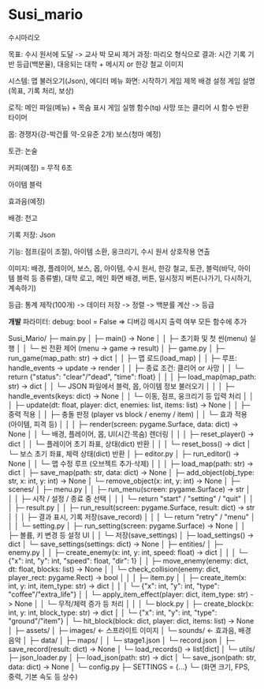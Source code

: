 # Susi_mario

수시마리오

목표: 수시 원서에 도달 -> 교사 박 모씨 제거
과정: 마리오 형식으로
결과: 시간 기록 기반 등급(백분율), 대응되는 대학 + 메시지 or 한강 철교 이미지

시스템: 맵 불러오기(Json), 에디터
	메뉴 화면: 시작하기
			게임 제목
			배경
			설정
			게임 설명(목표, 기록 처리, 보상)

로직: 메인 파일(메뉴) + 목숨 표시
	게임 실행 함수(tq)
	사망 또는 클리어 시 함수 반환
	타이머
	
몹: 경쟁자(강-박건률 약-오유준 2개)
보스(청마 예정)

토관: 논술

커피(예정) = 무적 6초

아이템 블럭

효과음(예정)


배경: 천고

기록 저장: Json

기능: 점프(길이 조절), 아이템 소환, 웅크리기, 수시 원서 상호작용 연출

이미지: 배경, 플레이어, 보스, 몹, 아이템, 수시 원서, 한강 철교, 토관, 블럭(바닥, 아이템 블럭 등 종류별), 대학 로고, 메인 화면 배경, 버튼, 일시정지 버튼(나가기, 다시하기, 계속하기)

등급: 통계 제작(100개) -> 데이터 저장 -> 정렬 -> 백분률 계산 -> 등급

**개발**
파라미터: debug: bool = False
=> 디버깅 메시지 출력 여부
모든 함수에 추가

Susi_Mario/
├─ main.py
│ ├─ main() -> None
│ │ ├─ 초기화 및 첫 씬(menu) 실행
│ │ └─ 씬 전환 제어 (menu → game → result)
│
├─ game.py
│ ├─ run_game(map_path: str) -> dict
│ │ ├─ 맵 로드(load_map)
│ │ ├─ 루프: handle_events → update → render
│ │ ├─ 종료 조건: 클리어 or 사망
│ │ └─ return {"status": "clear"/"dead", "time": float}
│ │
│ ├─ load_map(map_path: str) -> dict
│ │ └─ JSON 파일에서 블럭, 몹, 아이템 정보 불러오기
│ │
│ ├─ handle_events(keys: dict) -> None
│ │ └─ 이동, 점프, 웅크리기 등 입력 처리
│ │
│ ├─ update(dt: float, player: dict, enemies: list, items: list) -> None
│ │ ├─ 중력 적용
│ │ ├─ 충돌 판정 (player vs block / enemy / item)
│ │ └─ 효과 적용 (아이템, 피격 등)
│ │
│ ├─ render(screen: pygame.Surface, data: dict) -> None
│ │ └─ 배경, 플레이어, 몹, UI(시간·목숨) 렌더링
│ │
│ ├─ reset_player() -> dict
│ │ └─ 플레이어 초기 좌표, 상태(dict) 반환
│ │
│ └─ reset_boss() -> dict
│ └─ 보스 초기 좌표, 체력 상태(dict) 반환
│
├─ editor.py
│ ├─ run_editor() -> None
│ │ └─ 맵 수정 루프 (오브젝트 추가·삭제)
│ │
│ ├─ load_map(path: str) -> dict
│ ├─ save_map(path: str, data: dict) -> None
│ ├─ add_object(obj_type: str, x: int, y: int) -> None
│ └─ remove_object(x: int, y: int) -> None
│
├─ scenes/
│ ├─ menu.py
│ │ ├─ run_menu(screen: pygame.Surface) -> str
│ │ │ ├─ 시작 / 설정 / 종료 중 선택
│ │ │ └─ return "start" / "setting" / "quit"
│ │
│ ├─ result.py
│ │ ├─ run_result(screen: pygame.Surface, result: dict) -> str
│ │ │ ├─ 결과 표시, 기록 저장(save_record)
│ │ │ └─ return "retry" / "menu"
│ │
│ └─ setting.py
│ ├─ run_setting(screen: pygame.Surface) -> None
│ │ ├─ 볼륨, 키 변경 등 설정 UI
│ │ └─ 저장(save_settings)
│ ├─ load_settings() -> dict
│ └─ save_settings(settings: dict) -> None
│
├─ entities/
│ ├─ enemy.py
│ │ ├─ create_enemy(x: int, y: int, speed: float) -> dict
│ │ │ └─ {"x": int, "y": int, "speed": float, "dir": 1}
│ │ ├─ move_enemy(enemy: dict, dt: float, blocks: list) -> None
│ │ └─ check_collision(enemy: dict, player_rect: pygame.Rect) -> bool
│ │
│ ├─ item.py
│ │ ├─ create_item(x: int, y: int, item_type: str) -> dict
│ │ │ └─ {"x": int, "y": int, "type": "coffee"/"extra_life"}
│ │ └─ apply_item_effect(player: dict, item_type: str) -> None
│ │ └─ 무적/체력 증가 등 처리
│ │
│ └─ block.py
│ ├─ create_block(x: int, y: int, block_type: str) -> dict
│ │ └─ {"x": int, "y": int, "type": "ground"/"item"}
│ └─ hit_block(block: dict, player: dict, items: list) -> None
│
├─ assets/
│ ├─ images/ ← 스프라이트 이미지
│ └─ sounds/ ← 효과음, 배경음악
│
├─ data/
│ ├─ maps/
│ │ └─ stage1.json
│ └─ record.json
│ ├─ save_record(result: dict) -> None
│ └─ load_records() -> list[dict]
│
└─ utils/
├─ json_loader.py
│ ├─ load_json(path: str) -> dict
│ └─ save_json(path: str, data: dict) -> None
│
└─ config.py
├─ SETTINGS = {...}
└─ (화면 크기, FPS, 중력, 기본 속도 등 상수)
